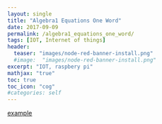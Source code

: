 ```yaml
---
layout: single
title: "Algebra1 Equations One Word"
date: 2017-09-09
permalink: /algebra1_equations_one_word/
tags: [IOT, Internet of things]
header:
  teaser: "images/node-red-banner-install.png"
  #image:  "images/node-red-banner-install.png"
excerpt: "IOT, raspbery pi"
mathjax: "true"
toc: true
toc_icon: "cog"
#categories: self
---
```


[example](../assets/pdf/2017-09-09-algebra1_equations_one_word.pdf)

